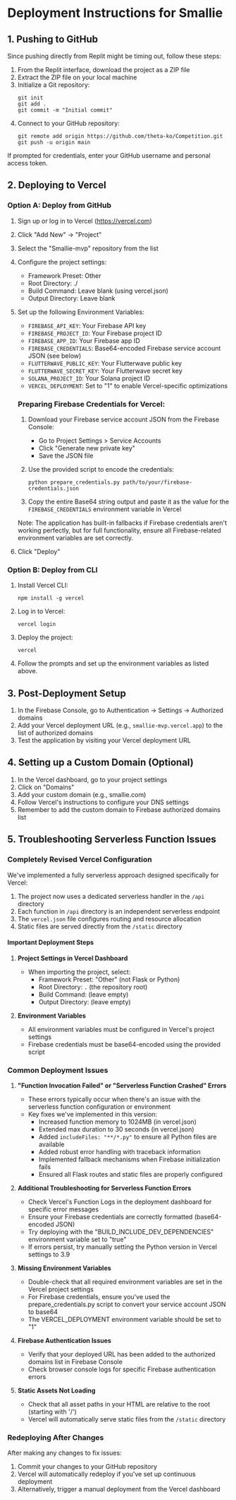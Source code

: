 # Deployment Instructions for Smallie

## 1. Pushing to GitHub

Since pushing directly from Replit might be timing out, follow these steps:

1. From the Replit interface, download the project as a ZIP file
2. Extract the ZIP file on your local machine
3. Initialize a Git repository:
   ```
   git init
   git add .
   git commit -m "Initial commit"
   ```
4. Connect to your GitHub repository:
   ```
   git remote add origin https://github.com/theta-ko/Competition.git
   git push -u origin main
   ```

If prompted for credentials, enter your GitHub username and personal access token.

## 2. Deploying to Vercel

### Option A: Deploy from GitHub

1. Sign up or log in to Vercel (https://vercel.com)
2. Click "Add New" → "Project"
3. Select the "Smallie-mvp" repository from the list
4. Configure the project settings:
   - Framework Preset: Other
   - Root Directory: ./
   - Build Command: Leave blank (using vercel.json)
   - Output Directory: Leave blank

5. Set up the following Environment Variables:
   - `FIREBASE_API_KEY`: Your Firebase API key
   - `FIREBASE_PROJECT_ID`: Your Firebase project ID
   - `FIREBASE_APP_ID`: Your Firebase app ID
   - `FIREBASE_CREDENTIALS`: Base64-encoded Firebase service account JSON (see below)
   - `FLUTTERWAVE_PUBLIC_KEY`: Your Flutterwave public key
   - `FLUTTERWAVE_SECRET_KEY`: Your Flutterwave secret key
   - `SOLANA_PROJECT_ID`: Your Solana project ID
   - `VERCEL_DEPLOYMENT`: Set to "1" to enable Vercel-specific optimizations

   ### Preparing Firebase Credentials for Vercel:
   
   1. Download your Firebase service account JSON from the Firebase Console:
      - Go to Project Settings > Service Accounts
      - Click "Generate new private key"
      - Save the JSON file
   
   2. Use the provided script to encode the credentials:
      ```
      python prepare_credentials.py path/to/your/firebase-credentials.json
      ```
      
   3. Copy the entire Base64 string output and paste it as the value for the `FIREBASE_CREDENTIALS` environment variable in Vercel
   
   Note: The application has built-in fallbacks if Firebase credentials aren't working perfectly, but for full functionality, ensure all Firebase-related environment variables are set correctly.

6. Click "Deploy"

### Option B: Deploy from CLI

1. Install Vercel CLI:
   ```
   npm install -g vercel
   ```

2. Log in to Vercel:
   ```
   vercel login
   ```

3. Deploy the project:
   ```
   vercel
   ```

4. Follow the prompts and set up the environment variables as listed above.

## 3. Post-Deployment Setup

1. In the Firebase Console, go to Authentication → Settings → Authorized domains
2. Add your Vercel deployment URL (e.g., `smallie-mvp.vercel.app`) to the list of authorized domains
3. Test the application by visiting your Vercel deployment URL

## 4. Setting up a Custom Domain (Optional)

1. In the Vercel dashboard, go to your project settings
2. Click on "Domains"
3. Add your custom domain (e.g., smallie.com)
4. Follow Vercel's instructions to configure your DNS settings
5. Remember to add the custom domain to Firebase authorized domains list

## 5. Troubleshooting Serverless Function Issues

### Completely Revised Vercel Configuration

We've implemented a fully serverless approach designed specifically for Vercel:

1. The project now uses a dedicated serverless handler in the `/api` directory
2. Each function in `/api` directory is an independent serverless endpoint
3. The `vercel.json` file configures routing and resource allocation
4. Static files are served directly from the `/static` directory

#### Important Deployment Steps

1. **Project Settings in Vercel Dashboard**
   - When importing the project, select:
     - Framework Preset: "Other" (not Flask or Python)
     - Root Directory: `.` (the repository root)
     - Build Command: (leave empty)
     - Output Directory: (leave empty)

2. **Environment Variables**
   - All environment variables must be configured in Vercel's project settings
   - Firebase credentials must be base64-encoded using the provided script

### Common Deployment Issues

1. **"Function Invocation Failed" or "Serverless Function Crashed" Errors**
   - These errors typically occur when there's an issue with the serverless function configuration or environment
   - Key fixes we've implemented in this version:
     - Increased function memory to 1024MB (in vercel.json)
     - Extended max duration to 30 seconds (in vercel.json)
     - Added `includeFiles: "**/*.py"` to ensure all Python files are available
     - Added robust error handling with traceback information
     - Implemented fallback mechanisms when Firebase initialization fails
     - Ensured all Flask routes and static files are properly configured

2. **Additional Troubleshooting for Serverless Function Errors**
   - Check Vercel's Function Logs in the deployment dashboard for specific error messages
   - Ensure your Firebase credentials are correctly formatted (base64-encoded JSON)
   - Try deploying with the "BUILD_INCLUDE_DEV_DEPENDENCIES" environment variable set to "true"
   - If errors persist, try manually setting the Python version in Vercel settings to 3.9

3. **Missing Environment Variables**
   - Double-check that all required environment variables are set in the Vercel project settings
   - For Firebase credentials, ensure you've used the prepare_credentials.py script to convert your service account JSON to base64
   - The VERCEL_DEPLOYMENT environment variable should be set to "1"

4. **Firebase Authentication Issues**
   - Verify that your deployed URL has been added to the authorized domains list in Firebase Console
   - Check browser console logs for specific Firebase authentication errors

5. **Static Assets Not Loading**
   - Check that all asset paths in your HTML are relative to the root (starting with '/')
   - Vercel will automatically serve static files from the `/static` directory

### Redeploying After Changes

After making any changes to fix issues:

1. Commit your changes to your GitHub repository 
2. Vercel will automatically redeploy if you've set up continuous deployment
3. Alternatively, trigger a manual deployment from the Vercel dashboard
